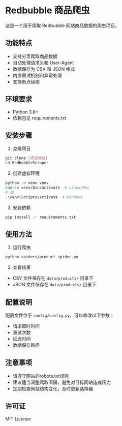 # Redbubble 商品爬虫

这是一个用于爬取 Redbubble 网站商品数据的爬虫项目。

## 功能特点

- 支持分页爬取商品数据
- 自动处理请求头和 User-Agent
- 数据保存为 CSV 和 JSON 格式
- 内置重试机制和异常处理
- 支持断点续爬

## 环境要求

- Python 3.8+
- 依赖包见 requirements.txt

## 安装步骤

1. 克隆项目
```bash
git clone [项目地址]
cd RedbubbleScraper
```

2. 创建虚拟环境
```bash
python -m venv venv
source venv/bin/activate  # Linux/Mac
# 或
.\venv\Scripts\activate  # Windows
```

3. 安装依赖
```bash
pip install -r requirements.txt
```

## 使用方法

1. 运行爬虫
```bash
python spiders/product_spider.py
```

2. 查看结果
- CSV 文件保存在 `data/products/` 目录下
- JSON 文件保存在 `data/products/` 目录下

## 配置说明

配置文件位于 `config/config.py`，可以修改以下参数：
- 请求超时时间
- 重试次数
- 延迟时间
- 数据保存路径

## 注意事项

- 请遵守网站的robots.txt规则
- 建议适当调整爬取间隔，避免对目标网站造成压力
- 定期检查网站结构变化，及时更新选择器

## 许可证

MIT License 
